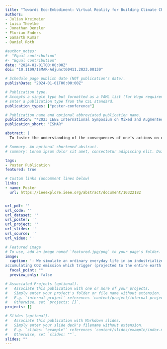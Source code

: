 ```yaml
---
title: "Towards Eco-Embodiment: Virtual Reality for Building Climate Change Awareness within Education for Sustainable Development"
authors:
- Julian Kreimeier
- Luisa Theelke
- Jonathan Denzler
- Florian Enders
- Samarth Kumar
- Daniel Roth

#author_notes:
#- "Equal contribution"
#- "Equal contribution"
date: "2024-01-01T00:00:00Z"
doi: "10.1109/ISMAR-Adjunct60411.2023.00130"

# Schedule page publish date (NOT publication's date).
publishDate: "2024-01-01T00:00:00Z"

# Publication type.
# Accepts a single type but formatted as a YAML list (for Hugo requirements).
# Enter a publication type from the CSL standard.
publication_types: ["poster-conference"]

# Publication name and optional abbreviated publication name.
publication: "*2023 IEEE International Symposium on Mixed and Augmented Reality*"
publication_short: "ISMAR"

abstract: |
  To foster the understanding of the consequences of one’s actions on climate change, low-threshold accessible and understandable content is needed. Virtual Reality (VR) has emerged as a valuable tool in the field of sustainable development education. However, there remains a lack of practical approaches and empirical insights into fostering climate change awareness through an eco-embodiment perspective. Our prototype addresses this gap by immersing users in a VR experience that simulates an everyday life scenario. The player’s activities are calculated as if the entire population of Earth would exhibit such a behavior. At the end of the simulation, they are presented with the long-term scaled global consequences for the environment. Our preliminary evaluation demonstrates the effectiveness of this communication method but also reveals necessary gameplay optimizations toward longitudinal pre/post studies to quantify users’ learning and behavioral changes. 

# Summary. An optional shortened abstract.
# summary: Lorem ipsum dolor sit amet, consectetur adipiscing elit. Duis posuere tellus ac convallis placerat. Proin tincidunt magna sed ex sollicitudin condimentum.

tags:
- Poster Publication
featured: true

# Custom links (uncomment lines below)
links:
- name: Poster
  url: https://ieeexplore.ieee.org/abstract/document/10322182


url_pdf: ''
url_code: ''
url_dataset: ''
url_poster: ''
url_project: ''
url_slides: ''
url_source: ''
url_video: ''

# Featured image
# To use, add an image named `featured.jpg/png` to your page's folder. 
image:
  caption: ': We simulate an ordinary everyday life in an industrialized country apartment. The users’ actions directly impact
accumulating CO2 emission which trigger (projected to the entire earth’s population) threshold-based consequences.'
  focal_point: ""
  preview_only: false

# Associated Projects (optional).
#   Associate this publication with one or more of your projects.
#   Simply enter your project's folder or file name without extension.
#   E.g. `internal-project` references `content/project/internal-project/index.md`.
#   Otherwise, set `projects: []`.
projects: []

# Slides (optional).
#   Associate this publication with Markdown slides.
#   Simply enter your slide deck's filename without extension.
#   E.g. `slides: "example"` references `content/slides/example/index.md`.
#   Otherwise, set `slides: ""`.
slides: ""
---
```



<br>



